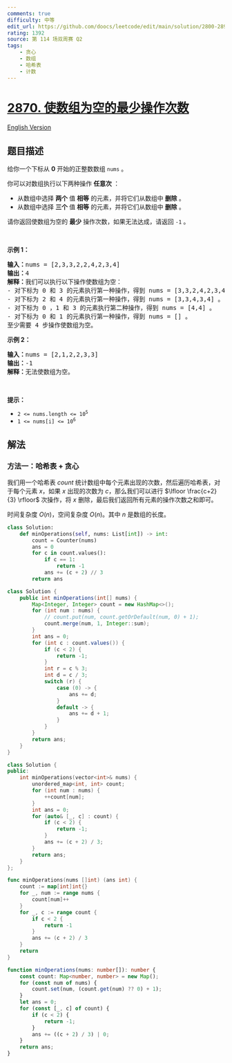 ```yaml
---
comments: true
difficulty: 中等
edit_url: https://github.com/doocs/leetcode/edit/main/solution/2800-2899/2870.Minimum%20Number%20of%20Operations%20to%20Make%20Array%20Empty/README.md
rating: 1392
source: 第 114 场双周赛 Q2
tags:
    - 贪心
    - 数组
    - 哈希表
    - 计数
---
```


# [2870. 使数组为空的最少操作次数](https://leetcode.cn/problems/minimum-number-of-operations-to-make-array-empty)

[English Version](/solution/2800-2899/2870.Minimum%20Number%20of%20Operations%20to%20Make%20Array%20Empty/README_EN.md)

## 题目描述

<!-- 这里写题目描述 -->

<p>给你一个下标从 <strong>0</strong>&nbsp;开始的正整数数组&nbsp;<code>nums</code>&nbsp;。</p>

<p>你可以对数组执行以下两种操作 <strong>任意次</strong>&nbsp;：</p>

<ul>
	<li>从数组中选择 <strong>两个</strong>&nbsp;值 <strong>相等</strong>&nbsp;的元素，并将它们从数组中 <strong>删除</strong>&nbsp;。</li>
	<li>从数组中选择 <strong>三个</strong>&nbsp;值 <strong>相等</strong>&nbsp;的元素，并将它们从数组中 <strong>删除</strong>&nbsp;。</li>
</ul>

<p>请你返回使数组为空的 <strong>最少</strong>&nbsp;操作次数，如果无法达成，请返回 <code>-1</code>&nbsp;。</p>

<p>&nbsp;</p>

<p><strong class="example">示例 1：</strong></p>

<pre>
<strong>输入：</strong>nums = [2,3,3,2,2,4,2,3,4]
<b>输出：</b>4
<b>解释：</b>我们可以执行以下操作使数组为空：
- 对下标为 0 和 3 的元素执行第一种操作，得到 nums = [3,3,2,4,2,3,4] 。
- 对下标为 2 和 4 的元素执行第一种操作，得到 nums = [3,3,4,3,4] 。
- 对下标为 0 ，1 和 3 的元素执行第二种操作，得到 nums = [4,4] 。
- 对下标为 0 和 1 的元素执行第一种操作，得到 nums = [] 。
至少需要 4 步操作使数组为空。
</pre>

<p><strong class="example">示例 2：</strong></p>

<pre>
<b>输入：</b>nums = [2,1,2,2,3,3]
<b>输出：</b>-1
<b>解释：</b>无法使数组为空。
</pre>

<p>&nbsp;</p>

<p><strong>提示：</strong></p>

<ul>
	<li><code>2 &lt;= nums.length &lt;= 10<sup>5</sup></code></li>
	<li><code>1 &lt;= nums[i] &lt;= 10<sup>6</sup></code></li>
</ul>

## 解法

### 方法一：哈希表 + 贪心

我们用一个哈希表 $count$ 统计数组中每个元素出现的次数，然后遍历哈希表，对于每个元素 $x$，如果 $x$ 出现的次数为 $c$，那么我们可以进行 $\lfloor \frac{c+2}{3} \rfloor$ 次操作，将 $x$ 删除，最后我们返回所有元素的操作次数之和即可。

时间复杂度 $O(n)$，空间复杂度 $O(n)$。其中 $n$ 是数组的长度。

<!-- tabs:start -->

```python
class Solution:
    def minOperations(self, nums: List[int]) -> int:
        count = Counter(nums)
        ans = 0
        for c in count.values():
            if c == 1:
                return -1
            ans += (c + 2) // 3
        return ans
```

```java
class Solution {
    public int minOperations(int[] nums) {
        Map<Integer, Integer> count = new HashMap<>();
        for (int num : nums) {
            // count.put(num, count.getOrDefault(num, 0) + 1);
            count.merge(num, 1, Integer::sum);
        }
        int ans = 0;
        for (int c : count.values()) {
            if (c < 2) {
                return -1;
            }
            int r = c % 3;
            int d = c / 3;
            switch (r) {
                case (0) -> {
                    ans += d;
                }
                default -> {
                    ans += d + 1;
                }
            }
        }
        return ans;
    }
}
```

```cpp
class Solution {
public:
    int minOperations(vector<int>& nums) {
        unordered_map<int, int> count;
        for (int num : nums) {
            ++count[num];
        }
        int ans = 0;
        for (auto& [_, c] : count) {
            if (c < 2) {
                return -1;
            }
            ans += (c + 2) / 3;
        }
        return ans;
    }
};
```

```go
func minOperations(nums []int) (ans int) {
	count := map[int]int{}
	for _, num := range nums {
		count[num]++
	}
	for _, c := range count {
		if c < 2 {
			return -1
		}
		ans += (c + 2) / 3
	}
	return
}
```

```ts
function minOperations(nums: number[]): number {
    const count: Map<number, number> = new Map();
    for (const num of nums) {
        count.set(num, (count.get(num) ?? 0) + 1);
    }
    let ans = 0;
    for (const [_, c] of count) {
        if (c < 2) {
            return -1;
        }
        ans += ((c + 2) / 3) | 0;
    }
    return ans;
}
```

<!-- tabs:end -->

<!-- end -->
